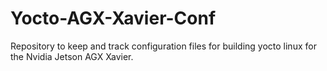 # Yocto-AGX-Xavier-Conf
Repository to keep and track configuration files for building yocto linux for the Nvidia Jetson AGX Xavier.
